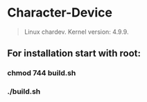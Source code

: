 # Character-Device

> Linux chardev. Kernel version: 4.9.9.
## For installation start with root:
### <b>chmod 744 build.sh</b>
### <b>./build.sh</b>
